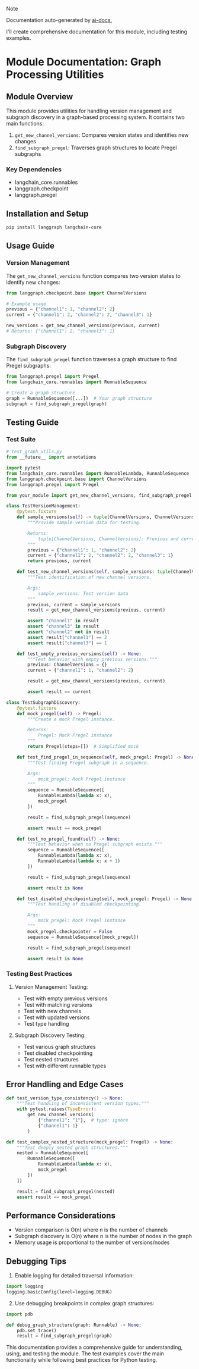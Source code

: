 
> [!NOTE]
> Documentation auto-generated by [ai-docs.](https://github.com/connor-john/ai-docs)

I'll create comprehensive documentation for this module, including testing examples.

# Module Documentation: Graph Processing Utilities

## Module Overview

This module provides utilities for handling version management and subgraph discovery in a graph-based processing system. It contains two main functions:

1. `get_new_channel_versions`: Compares version states and identifies new changes
2. `find_subgraph_pregel`: Traverses graph structures to locate Pregel subgraphs

### Key Dependencies
- langchain_core.runnables
- langgraph.checkpoint
- langgraph.pregel

## Installation and Setup

```bash
pip install langgraph langchain-core
```

## Usage Guide

### Version Management

The `get_new_channel_versions` function compares two version states to identify new changes:

```python
from langgraph.checkpoint.base import ChannelVersions

# Example usage
previous = {"channel1": 1, "channel2": 2}
current = {"channel1": 2, "channel2": 2, "channel3": 1}

new_versions = get_new_channel_versions(previous, current)
# Returns: {"channel1": 2, "channel3": 1}
```

### Subgraph Discovery

The `find_subgraph_pregel` function traverses a graph structure to find Pregel subgraphs:

```python
from langgraph.pregel import Pregel
from langchain_core.runnables import RunnableSequence

# Create a graph structure
graph = RunnableSequence([...])  # Your graph structure
subgraph = find_subgraph_pregel(graph)
```

## Testing Guide

### Test Suite

```python
# test_graph_utils.py
from __future__ import annotations

import pytest
from langchain_core.runnables import RunnableLambda, RunnableSequence
from langgraph.checkpoint.base import ChannelVersions
from langgraph.pregel import Pregel

from your_module import get_new_channel_versions, find_subgraph_pregel

class TestVersionManagement:
    @pytest.fixture
    def sample_versions(self) -> tuple[ChannelVersions, ChannelVersions]:
        """Provide sample version data for testing.

        Returns:
            tuple[ChannelVersions, ChannelVersions]: Previous and current versions
        """
        previous = {"channel1": 1, "channel2": 2}
        current = {"channel1": 2, "channel2": 2, "channel3": 1}
        return previous, current

    def test_new_channel_versions(self, sample_versions: tuple[ChannelVersions, ChannelVersions]) -> None:
        """Test identification of new channel versions.

        Args:
            sample_versions: Test version data
        """
        previous, current = sample_versions
        result = get_new_channel_versions(previous, current)

        assert "channel1" in result
        assert "channel3" in result
        assert "channel2" not in result
        assert result["channel1"] == 2
        assert result["channel3"] == 1

    def test_empty_previous_versions(self) -> None:
        """Test behavior with empty previous versions."""
        previous: ChannelVersions = {}
        current = {"channel1": 1, "channel2": 2}

        result = get_new_channel_versions(previous, current)

        assert result == current

class TestSubgraphDiscovery:
    @pytest.fixture
    def mock_pregel(self) -> Pregel:
        """Create a mock Pregel instance.

        Returns:
            Pregel: Mock Pregel instance
        """
        return Pregel(steps=[])  # Simplified mock

    def test_find_pregel_in_sequence(self, mock_pregel: Pregel) -> None:
        """Test finding Pregel subgraph in a sequence.

        Args:
            mock_pregel: Mock Pregel instance
        """
        sequence = RunnableSequence([
            RunnableLambda(lambda x: x),
            mock_pregel
        ])

        result = find_subgraph_pregel(sequence)

        assert result == mock_pregel

    def test_no_pregel_found(self) -> None:
        """Test behavior when no Pregel subgraph exists."""
        sequence = RunnableSequence([
            RunnableLambda(lambda x: x),
            RunnableLambda(lambda x: x + 1)
        ])

        result = find_subgraph_pregel(sequence)

        assert result is None

    def test_disabled_checkpointing(self, mock_pregel: Pregel) -> None:
        """Test handling of disabled checkpointing.

        Args:
            mock_pregel: Mock Pregel instance
        """
        mock_pregel.checkpointer = False
        sequence = RunnableSequence([mock_pregel])

        result = find_subgraph_pregel(sequence)

        assert result is None
```

### Testing Best Practices

1. Version Management Testing:
   - Test with empty previous versions
   - Test with matching versions
   - Test with new channels
   - Test with updated versions
   - Test type handling

2. Subgraph Discovery Testing:
   - Test various graph structures
   - Test disabled checkpointing
   - Test nested structures
   - Test with different runnable types

## Error Handling and Edge Cases

```python
def test_version_type_consistency() -> None:
    """Test handling of inconsistent version types."""
    with pytest.raises(TypeError):
        get_new_channel_versions(
            {"channel1": "1"},  # type: ignore
            {"channel1": 1}
        )

def test_complex_nested_structure(mock_pregel: Pregel) -> None:
    """Test deeply nested graph structures."""
    nested = RunnableSequence([
        RunnableSequence([
            RunnableLambda(lambda x: x),
            mock_pregel
        ])
    ])

    result = find_subgraph_pregel(nested)
    assert result == mock_pregel
```

## Performance Considerations

- Version comparison is O(n) where n is the number of channels
- Subgraph discovery is O(n) where n is the number of nodes in the graph
- Memory usage is proportional to the number of versions/nodes

## Debugging Tips

1. Enable logging for detailed traversal information:
```python
import logging
logging.basicConfig(level=logging.DEBUG)
```

2. Use debugging breakpoints in complex graph structures:
```python
import pdb

def debug_graph_structure(graph: Runnable) -> None:
    pdb.set_trace()
    result = find_subgraph_pregel(graph)
```

This documentation provides a comprehensive guide for understanding, using, and testing the module. The test examples cover the main functionality while following best practices for Python testing.
